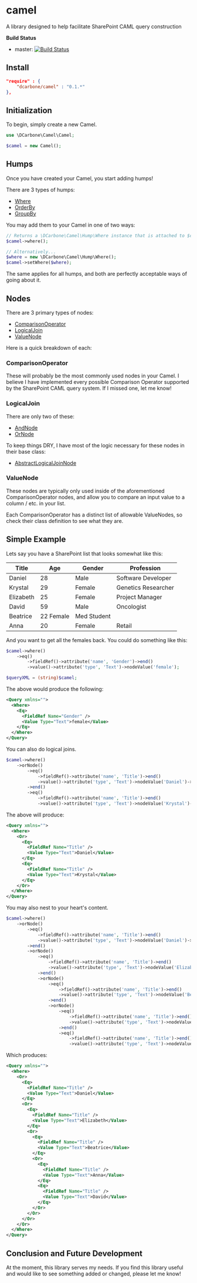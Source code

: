 camel
=====

A library designed to help facilitate SharePoint CAML query construction

**Build Status**
- master: [![Build Status](https://travis-ci.org/dcarbone/camel.svg?branch=master)](https://travis-ci.org/dcarbone/camel)

## Install

```json
"require" : {
    "dcarbone/camel" : "0.1.*"
},
```

## Initialization

To begin, simply create a new Camel.

```php
use \DCarbone\Camel\Camel;

$camel = new Camel();
```

## Humps

Once you have created your Camel, you start adding humps!

There are 3 types of humps:

- [Where](https://github.com/dcarbone/camel/tree/master/src/Hump/Where.php)
- [OrderBy](https://github.com/dcarbone/camel/tree/master/src/Hump/OrderBy.php)
- [GroupBy](https://github.com/dcarbone/camel/tree/master/src/Hump/GroupBy.php)

You may add them to your Camel in one of two ways:

```php
// Returns a \DCarbone\Camel\Hump\Where instance that is attached to $camel
$camel->where();

// Alternatively...
$where = new \DCarbone\Camel\Hump\Where();
$camel->setWhere($where);
```

The same applies for all humps, and both are perfectly acceptable ways of going about it.

## Nodes

There are 3 primary types of nodes:

- [ComparisonOperator](https://github.com/dcarbone/camel/tree/master/src/Node/ComparisonOperator)
- [LogicalJoin](https://github.com/dcarbone/camel/tree/master/src/Node/LogicalJoin)
- [ValueNode](https://github.com/dcarbone/camel/tree/master/src/Node/ValueNode)

Here is a quick breakdown of each:

### ComparisonOperator

These will probably be the most commonly used nodes in your Camel.  I believe I have implemented every
possible Comparison Operator supported by the SharePoint CAML query system.  If I missed one, let me know!

### LogicalJoin

There are only two of these:

- [AndNode](https://github.com/dcarbone/camel/tree/master/src/Node/LogicalJoin/AndNode.php)
- [OrNode](https://github.com/dcarbone/camel/tree/master/src/Node/LogicalJoin/OrNode.php)

To keep things DRY, I have most of the logic necessary for these nodes in their base class:

- [AbstractLogicalJoinNode](https://github.com/dcarbone/camel/tree/master/src/Node/AbstractLogicalJoinNode.php)

### ValueNode

These nodes are typically only used inside of the aforementioned ComparisonOperator nodes, and
allow you to compare an input value to a column / etc. in your list.

Each ComparisonOperator has a distinct list of allowable ValueNodes, so check their class definition
to see what they are.

## Simple Example

Lets say you have a SharePoint list that looks somewhat like this:

| Title | Age | Gender | Profession |
| ----- | --- | ------ | ---------- |
| Daniel | 28 | Male | Software Developer |
| Krystal | 29 | Female | Genetics Researcher |
| Elizabeth | 25 | Female | Project Manager |
| David | 59 | Male | Oncologist |
| Beatrice | 22 Female | Med Student |
| Anna | 20 | Female | Retail |

And you want to get all the females back.  You could do something like this:

```php
$camel->where()
    ->eq()
        ->fieldRef()->attribute('name', 'Gender')->end()
        ->value()->attribute('type', 'Text')->nodeValue('female');

$queryXML = (string)$camel;
```

The above would produce the following:

```xml
<Query xmlns="">
  <Where>
    <Eq>
      <FieldRef Name="Gender" />
      <Value Type="Text">female</Value>
    </Eq>
  </Where>
</Query>
```

You can also do logical joins.

```php
$camel->where()
    ->orNode()
        ->eq()
            ->fieldRef()->attribute('name', 'Title')->end()
            ->value()->attribute('type', 'Text')->nodeValue('Daniel')->end()
        ->end()
        ->eq()
            ->fieldRef()->attribute('name', 'Title')->end()
            ->value()->attribute('type', 'Text')->nodeValue('Krystal')->end();
```

The above will produce:

```xml
<Query xmlns="">
  <Where>
    <Or>
      <Eq>
        <FieldRef Name="Title" />
        <Value Type="Text">Daniel</Value>
      </Eq>
      <Eq>
        <FieldRef Name="Title" />
        <Value Type="Text">Krystal</Value>
      </Eq>
    </Or>
  </Where>
</Query>
```

You may also nest to your heart's content.

```php
$camel->where()
    ->orNode()
        ->eq()
            ->fieldRef()->attribute('name', 'Title')->end()
            ->value()->attribute('type', 'Text')->nodeValue('Daniel')->end()
        ->end()
        ->orNode()
            ->eq()
                ->fieldRef()->attribute('name', 'Title')->end()
                ->value()->attribute('type', 'Text')->nodeValue('Elizabeth')->end()
            ->end()
            ->orNode()
                ->eq()
                    ->fieldRef()->attribute('name', 'Title')->end()
                    ->value()->attribute('type', 'Text')->nodeValue('Beatrice')->end()
                ->end()
                ->orNode()
                    ->eq()
                        ->fieldRef()->attribute('name', 'Title')->end()
                        ->value()->attribute('type', 'Text')->nodeValue('Anna')->end()
                    ->end()
                    ->eq()
                        ->fieldRef()->attribute('name', 'Title')->end()
                        ->value()->attribute('type', 'Text')->nodeValue('David');
```

Which produces:

```xml
<Query xmlns="">
  <Where>
    <Or>
      <Eq>
        <FieldRef Name="Title" />
        <Value Type="Text">Daniel</Value>
      </Eq>
      <Or>
        <Eq>
          <FieldRef Name="Title" />
          <Value Type="Text">Elizabeth</Value>
        </Eq>
        <Or>
          <Eq>
            <FieldRef Name="Title" />
            <Value Type="Text">Beatrice</Value>
          </Eq>
          <Or>
            <Eq>
              <FieldRef Name="Title" />
              <Value Type="Text">Anna</Value>
            </Eq>
            <Eq>
              <FieldRef Name="Title" />
              <Value Type="Text">David</Value>
            </Eq>
          </Or>
        </Or>
      </Or>
    </Or>
  </Where>
</Query>
```

## Conclusion and Future Development

At the moment, this library serves my needs.  If you find this library useful and would like to see
something added or changed, please let me know!
